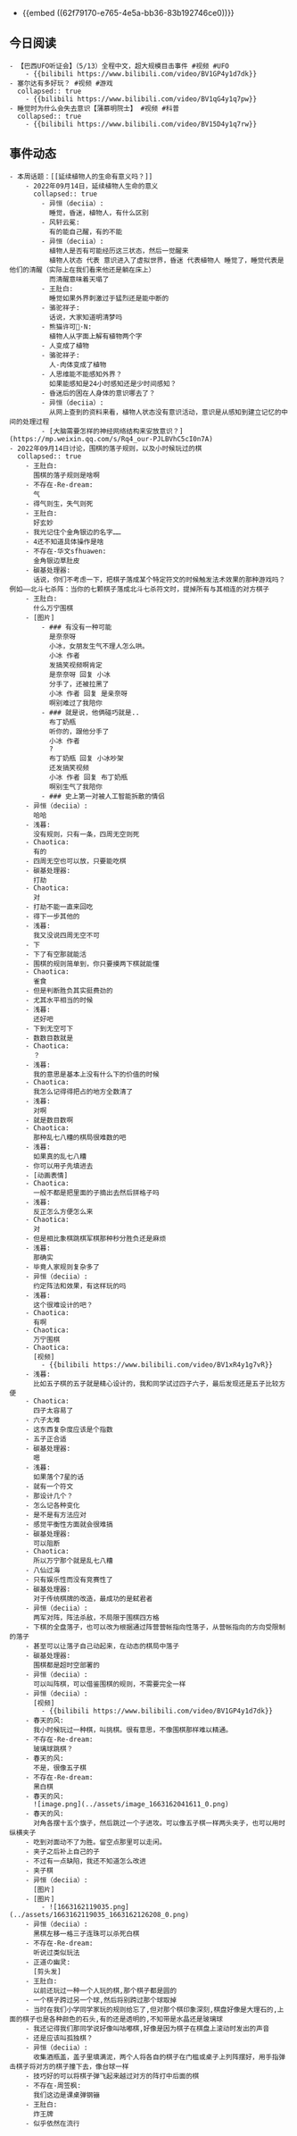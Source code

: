 - {{embed ((62f79170-e765-4e5a-bb36-83b192746ce0))}}
## 今日阅读
	- 【巴西UFO听证会】（5/13）全程中文，超大规模目击事件 #视频 #UFO
		- {{bilibili https://www.bilibili.com/video/BV1GP4y1d7dk}}
	- 塞尔达有多好玩？ #视频 #游戏
	  collapsed:: true
		- {{bilibili https://www.bilibili.com/video/BV1qG4y1q7pw}}
	- 睡觉时为什么会失去意识【蒲慕明院士】 #视频 #科普
	  collapsed:: true
		- {{bilibili https://www.bilibili.com/video/BV15D4y1q7rw}}
## 事件动态
	- 本周话题：[[延续植物人的生命有意义吗？]]
		- 2022年09月14日，延续植物人生命的意义
		  collapsed:: true
			- 异恒（deciia）:
			  睡觉，昏迷，植物人，有什么区别
			- 风轩云冕:
			  有的能自己醒，有的不能
			- 异恒（deciia）:
			  植物人是否有可能经历这三状态，然后一觉醒来
			  植物人状态 代表 意识进入了虚拟世界，昏迷 代表植物人 睡觉了，睡觉代表是他们的清醒（实际上在我们看来他还是躺在床上）
			  而清醒意味着天塌了
			- 王肚白:
			  睡觉如果外界刺激过于猛烈还是能中断的
			- 骆驼祥子:
			  话说，大家知道明清梦吗
			- 熊猫许可🐼·N:
			  植物人从字面上解有植物两个字
			- 人变成了植物
			- 骆驼祥子:
			  人-肉体变成了植物
			- 人思维能不能感知外界？
			  如果能感知是24小时感知还是少时间感知？
			- 昏迷后的困在人身体的意识哪去了？
			- 异恒（deciia）:
			  从网上查到的资料来看，植物人状态没有意识活动，意识是从感知到建立记忆的中间的处理过程
			- [大脑需要怎样的神经网络结构来安放意识？](https://mp.weixin.qq.com/s/Rq4_our-PJLBVhC5cI0n7A)
	- 2022年09月14日讨论，围棋的落子规则，以及小时候玩过的棋
	  collapsed:: true
		- 王肚白:
		  围棋的落子规则是啥啊
		- 不存在-Re-dream:
		  气
		- 得气则生，失气则死
		- 王肚白:
		  好玄妙
		- 我光记住个金角银边的名字……
		- 4还不知道具体操作是啥
		- 不存在-华文sfhuawen:
		  金角银边草肚皮
		- 碳基处理器:
		  话说，你们不考虑一下，把棋子落成某个特定符文的时候触发法术效果的那种游戏吗？例如——北斗七杀阵：当你的七颗棋子落成北斗七杀符文时，提掉所有与其相连的对方棋子
		- 王肚白:
		  什么万宁围棋
		- [图片]
			- ### 有没有一种可能
			  是奈奈呀
			  小冰，女朋友生气不理人怎么哄。
			  小冰 作者
			  发搞笑视频啊肯定
			  是奈奈呀 回复 小冰
			  分手了，还被拉黑了
			  小冰 作者 回复 是亲奈呀 
			  啊别难过了我陪你
			- ### 就是说，他俩碰巧就是..
			  布丁奶瓶
			  听你的，跟他分手了
			  小冰 作者 
			  ?
			  布丁奶瓶 回复 小冰吵架
			  还发搞笑视频 
			  小冰 作者 回复 布丁奶瓶 
			  啊别生气了我陪你
			- ### 史上第一对被人工智能拆散的情侣
		- 异恒（deciia）:
		  哈哈
		- 浅暮:
		  没有规则，只有一条，四周无空则死
		- Chaotica:
		  有的
		- 四周无空也可以放，只要能吃棋
		- 碳基处理器:
		  打劫
		- Chaotica:
		  对
		- 打劫不能一直来回吃
		- 得下一步其他的
		- 浅暮:
		  我又没说四周无空不可
		- 下
		- 下了有空那就能活
		- 围棋的规则简单到，你只要摸两下棋就能懂
		- Chaotica:
		  雀食
		- 但是判断胜负其实挺费劲的
		- 尤其水平相当的时候
		- 浅暮:
		  还好吧
		- 下到无空可下
		- 数数目数就是
		- Chaotica:
		  ？
		- 浅暮:
		  我的意思是基本上没有什么下的价值的时候
		- Chaotica:
		  我怎么记得得把占的地方全数清了
		- 浅暮:
		  对啊
		- 就是数目数啊
		- Chaotica:
		  那种乱七八糟的棋局很难数的吧
		- 浅暮:
		  如果真的乱七八糟
		- 你可以用子先填进去
		- [动画表情]
		- Chaotica:
		  一般不都是把里面的子摘出去然后拼格子吗
		- 浅暮:
		  反正怎么方便怎么来
		- Chaotica:
		  对
		- 但是相比象棋跳棋军棋那种秒分胜负还是麻烦
		- 浅暮:
		  那确实
		- 毕竟人家规则复杂多了
		- 异恒（deciia）:
		  约定阵法和效果，有这样玩的吗
		- 浅暮:
		  这个很难设计的吧？
		- Chaotica:
		  有啊
		- Chaotica:
		  万宁围棋
		- Chaotica:
		  [视频]
			- {{bilibili https://www.bilibili.com/video/BV1xR4y1g7vR}}
		- 浅暮:
		  比如五子棋的五子就是精心设计的，我和同学试过四子六子，最后发现还是五子比较方便
		- Chaotica:
		  四子太容易了
		- 六子太难
		- 这东西复杂度应该是个指数
		- 五子正合适
		- 碳基处理器:
		  嗯
		- 浅暮:
		  如果落个7星的话
		- 就有一个符文
		- 那设计几个？
		- 怎么记各种变化
		- 是不是有方法应对
		- 感觉平衡性方面就会很难搞
		- 碳基处理器:
		  可以阻断
		- Chaotica:
		  所以万宁那个就是乱七八糟
		- 八仙过海
		- 只有娱乐性而没有竞赛性了
		- 碳基处理器:
		  对于传统棋牌的改造，最成功的是弑君者
		- 异恒（deciia）:
		  两军对阵，阵法杀敌，不局限于围棋四方格
		- 下棋的全盘落子，也可以改为根据通过阵营营帐指向性落子，从营帐指向的方向受限制的落子
		- 甚至可以让落子自己动起来，在动态的棋局中落子
		- 碳基处理器:
		  围棋都是超时空部署的
		- 异恒（deciia）:
		  可以叫阵棋，可以借鉴围棋的规则，不需要完全一样
		- 异恒（deciia）:
		  [视频]
			- {{bilibili https://www.bilibili.com/video/BV1GP4y1d7dk}}
		- 春天的风:
		  我小时候玩过一种棋，叫挑棋。很有意思，不像围棋那样难以精通。
		- 不存在-Re-dream:
		  玻璃球跳棋？
		- 春天的风:
		  不是，很像五子棋
		- 不存在-Re-dream:
		  黑白棋
		- 春天的风:
		  ![image.png](../assets/image_1663162041611_0.png)
		- 春天的风:
		  对角各摆十五个旗子，然后跳过一个子进攻。可以像五子棋一样两头夹子，也可以用时纵横夹子
		- 吃到对面动不了为胜。留空点那里可以走闲。
		- 夹子之后补上自己的子
		- 不过有一点缺陷，我还不知道怎么改进
		- 夹子棋
		- 异恒（deciia）:
		  [图片]
		- [图片]
			- ![1663162119035.png](../assets/1663162119035_1663162126208_0.png)
		- 异恒（deciia）:
		  黑棋左移一格三子连珠可以杀死白棋
		- 不存在-Re-dream:
		  听说过类似玩法
		- 正道の幽灵:
		  [剪头发]
		- 王肚白:
		  以前还玩过一种一个人玩的棋,那个棋子都是圆的
		- 一个棋子跨过另一个球,然后将别跨过那个球取掉
		- 当时在我们小学同学家玩的规则给忘了,但对那个棋印象深刻,棋盘好像是大理石的,上面的棋子也是各种颜色的石头,有的还是透明的,不知带是水晶还是玻璃球
		- 我还记得我们那同学说好像叫咕嘟棋,好像是因为棋子在棋盘上滚动时发出的声音
		- 还是应该叫孤独棋？
		- 异恒（deciia）:
		  收集酒瓶盖，盖子里填满泥，两个人将各自的棋子在门槛或桌子上列阵摆好，用手指弹击棋子将对方的棋子撞下去，像台球一样
		- 技巧好的可以将棋子弹飞起来越过对方的阵打中后面的棋
		- 不存在-周笠枫:
		  我们这边是课桌弹钢镚
		- 王肚白:
		  炸王牌
		- 似乎依然在流行